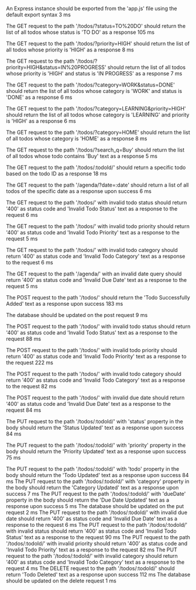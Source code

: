 
An Express instance should be exported from the 'app.js' file using the default export syntax
3 ms 

The GET request to the path '/todos/?status=TO%20DO' should return the list of all todos whose status is 'TO DO' as a response
105 ms 


The GET request to the path '/todos/?priority=HIGH' should return the list of all todos whose priority is 'HIGH' as a response
8 ms 

The GET request to the path '/todos/?priority=HIGH&status=IN%20PROGRESS' should return the list of all todos whose priority is 'HIGH' and status is 'IN PROGRESS' as a response
7 ms 


The GET request to the path '/todos/?category=WORK&status=DONE' should return the list of all todos whose category is 'WORK' and status is 'DONE' as a response
6 ms 

The GET request to the path '/todos/?category=LEARNING&priority=HIGH' should return the list of all todos whose category is 'LEARNING' and priority is 'HIGH' as a response
6 ms 

The GET request to the path '/todos/?category=HOME' should return the list of all todos whose category is 'HOME' as a response
8 ms 

The GET request to the path '/todos/?search_q=Buy' should return the list of all todos whose todo contains 'Buy' text as a response
5 ms 

The GET request to the path '/todos/:todoId/' should return a specific todo based on the todo ID as a response
18 ms 

The GET request to the path '/agenda/?date=:date' should return a list of all todos of the specific date as a response upon success
6 ms 

The GET request to the path '/todos/' with invalid todo status should return '400' as status code and 'Invalid Todo Status' text as a response to the request
6 ms 

The GET request to the path '/todos/' with invalid todo priority should return '400' as status code and 'Invalid Todo Priority' text as a response to the request
5 ms 

The GET request to the path '/todos/' with invalid todo category should return '400' as status code and 'Invalid Todo Category' text as a response to the request
6 ms 

The GET request to the path '/agenda/' with an invalid date query should return '400' as status code and 'Invalid Due Date' text as a response to the request
5 ms 

The POST request to the path '/todos/' should return the 'Todo Successfully Added' text as a response upon success
183 ms 

The database should be updated on the post request
9 ms 

The POST request to the path '/todos/' with invalid todo status should return '400' as status code and 'Invalid Todo Status' text as a response to the request
88 ms 

The POST request to the path '/todos/' with invalid todo priority should return '400' as status code and 'Invalid Todo Priority' text as a response to the request
222 ms 

The POST request to the path '/todos/' with invalid todo category should return '400' as status code and 'Invalid Todo Category' text as a response to the request
82 ms 

The POST request to the path '/todos/' with invalid due date should return '400' as status code and 'Invalid Due Date' text as a response to the request
84 ms 

The PUT request to the path '/todos/:todoId/' with 'status' property in the body should return the 'Status Updated' text as a response upon success
84 ms 

The PUT request to the path '/todos/:todoId/' with 'priority' property in the body should return the 'Priority Updated' text as a response upon success
75 ms 

The PUT request to the path '/todos/:todoId/' with 'todo' property in the body should return the 'Todo Updated' text as a response upon success
84 ms 
The PUT request to the path '/todos/:todoId/' with 'category' property in the body should return the 'Category Updated' text as a response upon success
7 ms 
The PUT request to the path '/todos/:todoId/' with 'dueDate' property in the body should return the 'Due Date Updated' text as a response upon success
5 ms 
The database should be updated on the put request
2 ms 
The PUT request to the path '/todos/:todoId/' with invalid due date should return '400' as status code and 'Invalid Due Date' text as a response to the request
6 ms 
The PUT request to the path '/todos/:todoId/' with invalid status should return '400' as status code and 'Invalid Todo Status' text as a response to the request
90 ms 
The PUT request to the path '/todos/:todoId/' with invalid priority should return '400' as status code and 'Invalid Todo Priority' text as a response to the request
82 ms 
The PUT request to the path '/todos/:todoId/' with invalid category should return '400' as status code and 'Invalid Todo Category' text as a response to the request
4 ms 
The DELETE request to the path '/todos/:todoId/' should return 'Todo Deleted' text as a response upon success
112 ms 
The database should be updated on the delete request
1 ms 